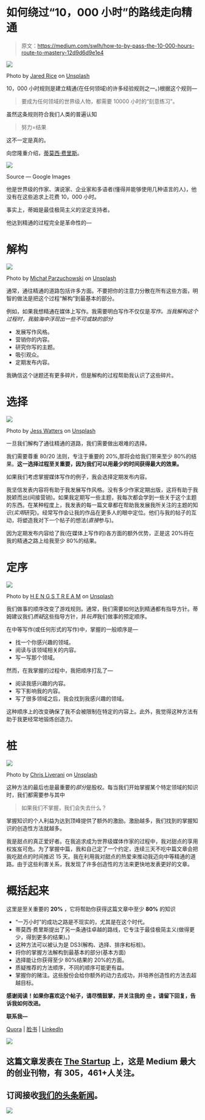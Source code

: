 # 如何绕过“10，000 小时”的路线走向精通

> 原文：<https://medium.com/swlh/how-to-by-pass-the-10-000-hours-route-to-mastery-12d9d6d9e1e4>

![](img/de91727789f7e8f27c035928365e7cde.png)

Photo by [Jared Rice](https://unsplash.com/photos/NTyBbu66_SI?utm_source=unsplash&utm_medium=referral&utm_content=creditCopyText) on [Unsplash](https://unsplash.com/search/photos/workout?utm_source=unsplash&utm_medium=referral&utm_content=creditCopyText)

10，000 小时规则是建立精通(在任何领域)的许多经验规则之一。)根据这个规则—

> 要成为任何领域的世界级人物，都需要 10000 小时的“刻意练习”。

虽然这条规则符合我们人类的普遍认知

> 努力=结果

这不一定是真的。

向您隆重介绍，[蒂莫西·费里斯](https://tim.blog/)。

![](img/6431f67361ffb613016127d80d80c3ea.png)

Source — Google Images

他是世界级的作家、演说家、企业家和多语者(懂得并能够使用几种语言的人)，他没有在这些追求上花费 10，000 小时。

事实上，蒂姆是最佳极简主义的坚定支持者。

他达到精通的过程完全是革命性的—

# 解构

![](img/49b1c64bcda3adf131c637e86efc8a85.png)

Photo by [Michał Parzuchowski](https://unsplash.com/photos/geNNFqfvw48?utm_source=unsplash&utm_medium=referral&utm_content=creditCopyText) on [Unsplash](https://unsplash.com/search/photos/construction?utm_source=unsplash&utm_medium=referral&utm_content=creditCopyText)

通常，通往精通的道路包括许多方面。不要把你的注意力分散在所有这些方面，明智的做法是把这个过程“解构”到最基本的部分。

例如，如果我想精通在媒体上写作。我需要明白写作不仅仅是*写作。当我解构这个过程时，我脑海中浮现出一些不可或缺的部分*

*   发展写作风格。
*   营销你的内容。
*   研究你写的主题。
*   吸引观众。
*   定期发布内容。

我确信这个谜题还有更多碎片，但是解构的过程帮助我认识了这些碎片。

# 选择

![](img/274b67cacfc553a434b48aead12cf174.png)

Photo by [Jess Watters](https://unsplash.com/photos/l3N9Q27zULw?utm_source=unsplash&utm_medium=referral&utm_content=creditCopyText) on [Unsplash](https://unsplash.com/search/photos/tools?utm_source=unsplash&utm_medium=referral&utm_content=creditCopyText)

一旦我们解构了通往精通的道路，我们需要做出艰难的选择。

我们需要尊重 80/20 法则，专注于重要的 20%,那将会给我们带来至少 80%的结果。**这一选择过程至关重要，因为我们可以用最少的时间获得最大的效果。**

如果我们考虑掌握媒体写作的例子，我会选择定期发布内容。

我坚信发表内容将有助于我发展写作风格。没有多少作家定期出版，这将有助于我脱颖而出(间接营销)。如果我定期写一些主题，我每次都会学到一些关于这个主题的东西。在某种程度上，我发表的每一篇文章都在帮助我发展我所关注的主题的知识(*实用*研究)。经常写作会让我的作品在更多人的眼中定位。他们与我的帖子的互动，将塑造我对下一个帖子的想法(*直接*参与)。

因为定期发布内容给了我(在媒体上写作的)各方面的额外优势，正是这 20%将在我的精通之路上给我至少 80%的结果。

# 定序

![](img/2353a491555ad2c02c84a0530f4faf37.png)

Photo by [H E N G S T R E A M](https://unsplash.com/photos/pjJdOE2XBRU?utm_source=unsplash&utm_medium=referral&utm_content=creditCopyText) on [Unsplash](https://unsplash.com/search/photos/numbers?utm_source=unsplash&utm_medium=referral&utm_content=creditCopyText)

我们做事的顺序改变了游戏规则。通常，我们需要如何达到精通都有指导方针。蒂姆建议我们*质疑*这些指导方针，并*玩弄*我们做事的预定顺序。

在中等写作(或任何形式的写作)中，掌握的一般顺序是—

*   找一个你感兴趣的领域。
*   阅读与该领域相关的内容。
*   写一写那个领域。

然而，在我掌握的过程中，我把顺序打乱了—

*   阅读我感兴趣的内容。
*   写下影响我的内容。
*   写了很多领域之后，我会找到我感兴趣的领域。

这种顺序上的改变确保了我不会被限制在特定的内容上。此外，我觉得这种方法有助于我更经常地锻炼创造力。

# 桩

![](img/62766d26e1945e340e1b6dd37d298592.png)

Photo by [Chris Liverani](https://unsplash.com/photos/MJX7-BAdkt0?utm_source=unsplash&utm_medium=referral&utm_content=creditCopyText) on [Unsplash](https://unsplash.com/search/photos/bet?utm_source=unsplash&utm_medium=referral&utm_content=creditCopyText)

这种方法的最后也是最重要的*部分*是股权。每当我们开始掌握某个特定领域的知识时，我们都需要参与其中

> 如果我们不掌握，我们会失去什么？

掌握知识的个人利益为达到顶峰提供了额外的激励。激励越多，我们找到的掌握知识的创造性方法就越多。

我是甜点的真正爱好者。在我追求成为世界级媒体作家的过程中，我对甜点的享用权岌岌可危。为了掌握中篇，我和自己定了一个约定，连续三天不吃中篇文章会把我吃甜点的时间推迟 15 天。我在利用我对甜点的热爱来推动我迈向中等精通的道路。由于这些利害关系，我发现了许多创造性的方法来更快地发表更好的文章。

# 概括起来

这里是至关重要的 **20%** ，它将帮助你获得这篇文章中至少 **80%** 的知识

*   “一万小时”的成功之路是不现实的，尤其是在这个时代。
*   蒂莫西·费里斯提出了另一条通往卓越的路线，它专注于最佳极简主义(做得更少，得到更多的结果)。)
*   这种方法可以被认为是 DS3(解构、选择、排序和标桩)。
*   将你的掌握方法解构到最基本的部分(基本方面)
*   选择能让你获得至少 80%结果的 20%的方面。
*   质疑推荐的方法顺序，不同的顺序可能更有益。
*   掌握你的赌注。这些股份会给你额外的动力去成功，并培养创造性的方法去超越目标。

**感谢阅读！如果你喜欢这个帖子，请尽情鼓掌，并关注我的** [**中**](/@BITSianIam) **。请留下回复，告诉我如何改进。**

**联系我—**

[Quora](https://www.quora.com/profile/Abhishek-Rathan-Athreya) | [脸书](https://www.facebook.com/abhishek.athreya) | [LinkedIn](https://www.linkedin.com/in/abhishek-r-athreya-69a64688/)

[![](img/308a8d84fb9b2fab43d66c117fcc4bb4.png)](https://medium.com/swlh)

## 这篇文章发表在 [The Startup](https://medium.com/swlh) 上，这是 Medium 最大的创业刊物，有 305，461+人关注。

## 订阅接收[我们的头条新闻](http://growthsupply.com/the-startup-newsletter/)。

[![](img/b0164736ea17a63403e660de5dedf91a.png)](https://medium.com/swlh)